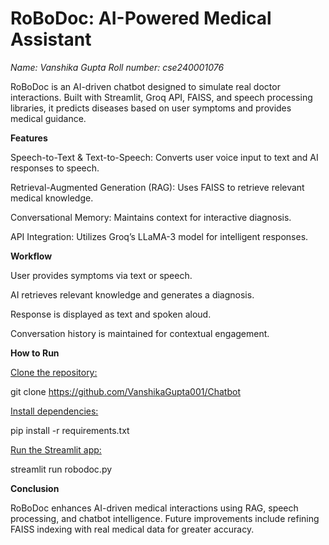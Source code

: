 <h1>RoBoDoc: AI-Powered Medical Assistant</h1>

<i>Name: Vanshika Gupta
Roll number: cse240001076</i>

RoBoDoc is an AI-driven chatbot designed to simulate real doctor interactions. Built with Streamlit, Groq API, FAISS, and speech processing libraries, it predicts diseases based on user symptoms and provides medical guidance.

<b>Features</b>

Speech-to-Text & Text-to-Speech: Converts user voice input to text and AI responses to speech.

Retrieval-Augmented Generation (RAG): Uses FAISS to retrieve relevant medical knowledge.

Conversational Memory: Maintains context for interactive diagnosis.

API Integration: Utilizes Groq’s LLaMA-3 model for intelligent responses.

<b>Workflow</b>

User provides symptoms via text or speech.

AI retrieves relevant knowledge and generates a diagnosis.

Response is displayed as text and spoken aloud.

Conversation history is maintained for contextual engagement.

<b>How to Run</b>

<u>Clone the repository:</u>

git clone https://github.com/VanshikaGupta001/Chatbot

<u>Install dependencies:</u>

pip install -r requirements.txt

<u>Run the Streamlit app:</u>

streamlit run robodoc.py

<b>Conclusion</b>

RoBoDoc enhances AI-driven medical interactions using RAG, speech processing, and chatbot intelligence. Future improvements include refining FAISS indexing with real medical data for greater accuracy.
